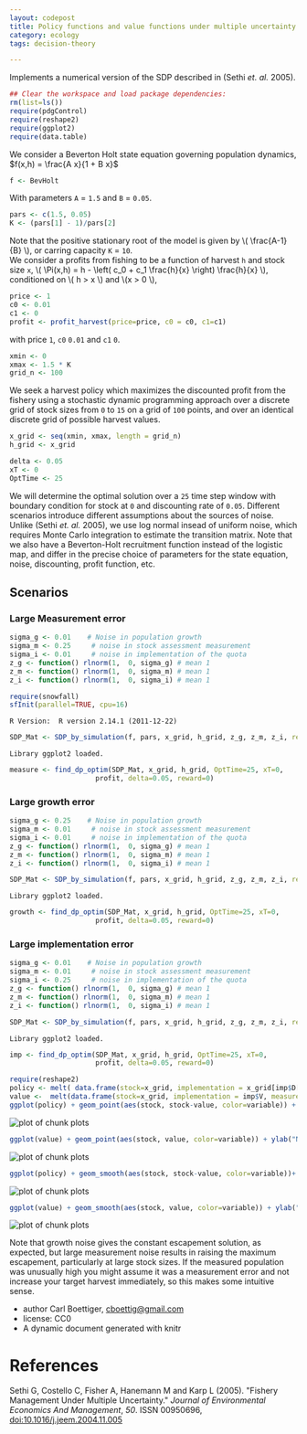 ```yaml
---
layout: codepost
title: Policy functions and value functions under multiple uncertainty
category: ecology
tags: decision-theory

---
```






Implements a numerical version of the SDP described in (Sethi _et. al._ 2005).




```r
## Clear the workspace and load package dependencies: 
rm(list=ls())   
require(pdgControl)
require(reshape2)
require(ggplot2)
require(data.table)
```




We consider a Beverton Holt state equation governing population dynamics, $f(x,h) = \frac{A x}{1 + B x}$




```r
f <- BevHolt
```




With parameters `A` = `1.5` and `B` = `0.05`.



```r
pars <- c(1.5, 0.05)
K <- (pars[1] - 1)/pars[2]
```




Note that the positive stationary root of the model is given by \\( \frac{A-1}{B} \\), or carring capacity `K` = `10`.  
We consider a profits from fishing to be a function of harvest `h` and stock size `x`,  \\( \Pi(x,h) = h - \left( c_0  + c_1 \frac{h}{x} \right) \frac{h}{x} \\), conditioned on \\( h > x \\) and \\(x > 0 \\),



```r
price <- 1
c0 <- 0.01
c1 <- 0
profit <- profit_harvest(price=price, c0 = c0, c1=c1) 
```




with price `1`, `c0` `0.01` and `c1` `0`. 




```r
xmin <- 0
xmax <- 1.5 * K
grid_n <- 100
```




We seek a harvest policy which maximizes the discounted profit from the fishery using a stochastic dynamic programming approach over a discrete grid of stock sizes from `0` to `15` on a grid of `100` points, and over an identical discrete grid of possible harvest values.  




```r
x_grid <- seq(xmin, xmax, length = grid_n)  
h_grid <- x_grid  
```







```r
delta <- 0.05
xT <- 0
OptTime <- 25
```




We will determine the optimal solution over a `25` time step window with boundary condition for stock at `0` and discounting rate of `0.05`.  Different scenarios introduce different assumptions about the sources of noise.  Unlike (Sethi _et. al._ 2005), we use log normal insead of uniform noise, which requires Monte Carlo integration to estimate the transition matrix.  Note that we also have a Beverton-Holt recruitment function instead of the logistic map, and differ in the precise choice of parameters for the state equation, noise, discounting, profit function, etc.  




## Scenarios

### Large Measurement error



```r
sigma_g <- 0.01    # Noise in population growth
sigma_m <- 0.25     # noise in stock assessment measurement
sigma_i <- 0.01     # noise in implementation of the quota
z_g <- function() rlnorm(1,  0, sigma_g) # mean 1
z_m <- function() rlnorm(1,  0, sigma_m) # mean 1
z_i <- function() rlnorm(1,  0, sigma_i) # mean 1
```






```r
require(snowfall) 
sfInit(parallel=TRUE, cpu=16)
```

```
R Version:  R version 2.14.1 (2011-12-22) 

```






```r
SDP_Mat <- SDP_by_simulation(f, pars, x_grid, h_grid, z_g, z_m, z_i, reps=19999)
```

```
Library ggplot2 loaded.
```






```r
measure <- find_dp_optim(SDP_Mat, x_grid, h_grid, OptTime=25, xT=0, 
                     profit, delta=0.05, reward=0)
```




### Large growth error



```r
sigma_g <- 0.25    # Noise in population growth
sigma_m <- 0.01     # noise in stock assessment measurement
sigma_i <- 0.01     # noise in implementation of the quota
z_g <- function() rlnorm(1,  0, sigma_g) # mean 1
z_m <- function() rlnorm(1,  0, sigma_m) # mean 1
z_i <- function() rlnorm(1,  0, sigma_i) # mean 1
```






```r
SDP_Mat <- SDP_by_simulation(f, pars, x_grid, h_grid, z_g, z_m, z_i, reps=19999)
```

```
Library ggplot2 loaded.
```

```r
growth <- find_dp_optim(SDP_Mat, x_grid, h_grid, OptTime=25, xT=0, 
                     profit, delta=0.05, reward=0)
```




### Large implementation error



```r
sigma_g <- 0.01    # Noise in population growth
sigma_m <- 0.01     # noise in stock assessment measurement
sigma_i <- 0.25     # noise in implementation of the quota
z_g <- function() rlnorm(1,  0, sigma_g) # mean 1
z_m <- function() rlnorm(1,  0, sigma_m) # mean 1
z_i <- function() rlnorm(1,  0, sigma_i) # mean 1
```






```r
SDP_Mat <- SDP_by_simulation(f, pars, x_grid, h_grid, z_g, z_m, z_i, reps=19999)
```

```
Library ggplot2 loaded.
```

```r
imp <- find_dp_optim(SDP_Mat, x_grid, h_grid, OptTime=25, xT=0, 
                     profit, delta=0.05, reward=0)
```







```r
require(reshape2)
policy <- melt( data.frame(stock=x_grid, implementation = x_grid[imp$D[,1]], measurement = x_grid[measure$D[,1]], growth = x_grid[growth$D[,1]]), id="stock")
value <-  melt(data.frame(stock=x_grid, implementation = imp$V, measurement = measure$V, growth = growth$V), id="stock")
ggplot(policy) + geom_point(aes(stock, stock-value, color=variable)) + ylab("escapement") 
```

![plot of chunk plots](http://farm9.staticflickr.com/8151/7372557232_fe14154278_o.png) 

```r
ggplot(value) + geom_point(aes(stock, value, color=variable)) + ylab("Net Present Value")
```

![plot of chunk plots](http://farm8.staticflickr.com/7239/7187327439_cf08db1492_o.png) 

```r
ggplot(policy) + geom_smooth(aes(stock, stock-value, color=variable))+ ylab("escapement") 
```

![plot of chunk plots](http://farm8.staticflickr.com/7089/7372557594_d689df38d1_o.png) 

```r
ggplot(value) + geom_smooth(aes(stock, value, color=variable)) + ylab("Net Present Value")
```

![plot of chunk plots](http://farm9.staticflickr.com/8014/7187327805_62635271fa_o.png) 


Note that growth noise gives the constant escapement solution, as expected, but large measurement noise results in raising the maximum escapement, particularly at large stock sizes.  If the measured population was unusually high you might assume it was a measurement error and not increase your target harvest immediately, so this makes some intuitive sense.  


 * author Carl Boettiger, <cboettig@gmail.com>
 * license: CC0
 * A dynamic document generated with knitr

# References 

Sethi G, Costello C, Fisher A, Hanemann M and Karp L (2005).
"Fishery Management Under Multiple Uncertainty." _Journal of
Environmental Economics And Management_, *50*. ISSN 00950696,
[doi:10.1016/j.jeem.2004.11.005](http://dx.doi.org/10.1016/j.jeem.2004.11.005)


